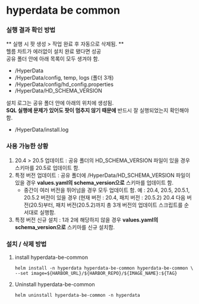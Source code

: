 # hyperdata be common 

### 실행 결과 확인 방법
** 실행 시 팟 생성 > 작업 완료 후 자동으로 삭제됨. ** \
헬름 차트가 에러없이 설치 완료 됐다면 성공 \
공유 폴더 안에 아래 목록이 모두 생겨야 함.
- /HyperData
- /HyperData/config, temp, logs (폴더 3개)
- /HyperData/config/hd_config.properties
- /HyperData/HD_SCHEMA_VERSION

설치 로그는 공유 폴더 안에 아래의 위치에 생성됨. \
**SQL 실행에 문제가 있어도 팟이 멈추지 않기 때문에** 반드시 잘 실행되었는지 확인해야 함. 
- /HyperData/install.log

### 사용 가능한 상황
1. 20.4 > 20.5 업데이트 : 공유 폴더의 HD_SCHEMA_VERSION 파일이 있을 경우 스키마를 20.5로 업데이트 함.
2. 특정 버전 업데이트 : 공유 폴더에 /HyperData/HD_SCHEMA_VERSION 파일이 있을 경우 **values.yaml의 schema_version으로** 스키마를 업데이트 함.
   <br>
   - 중간이 여러 버전을 뛰어넘을 경우 모두 업데이트 함.
   예 : 20.4, 20.5, 20.5.1, 20.5.2 버전이 있을 경우 (현재 버전 : 20.4, 패치 버전 : 20.5.2)
   20.4 다음 버전(20.5)부터, 패치 버전(20.5.2)까지 총 3개 버전의 업데이트 스크립트를 순서대로 실행함.
3. 특정 버전 신규 설치 : 1과 2에 해당하지 않을 경우 **values.yaml의 schema_version으로** 스키마를 신규 설치함.



### 설치 / 삭제 방법
1. install hyperdata-be-common

   ```
   helm install -n hyperdata hyperdata-be-common hyperdata-be-common \
   --set image=${HARBOR_URL}/${HARBOR_REPO}/${IMAGE_NAME}:${TAG}
   ```

2. Uninstall hyperdata-be-common
   ```
   helm uninstall hyperdata-be-common -n hyperdata
   ```


